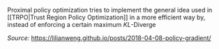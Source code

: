 Proximal policy optimization tries to implement the general idea used in [[TRPO|Trust Region Policy Optimization]] in a more efficient way by, instead of enforcing a certain maximum $KL$-Diverge


*Source:* https://lilianweng.github.io/posts/2018-04-08-policy-gradient/